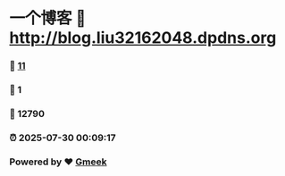 # 一个博客 :link: http://blog.liu32162048.dpdns.org 
### :page_facing_up: [11](http://blog.liu32162048.dpdns.org/tag.html) 
### :speech_balloon: 1 
### :hibiscus: 12790 
### :alarm_clock: 2025-07-30 00:09:17 
### Powered by :heart: [Gmeek](https://github.com/Meekdai/Gmeek)
